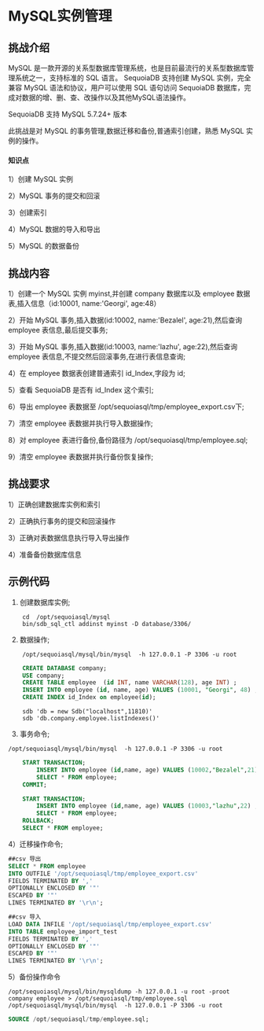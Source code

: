 
# MySQL实例管理

## 挑战介绍

MySQL 是一款开源的关系型数据库管理系统，也是目前最流行的关系型数据库管理系统之一，支持标准的 SQL 语言。 SequoiaDB 支持创建 MySQL 实例，完全兼容 MySQL 语法和协议，用户可以使用 SQL 语句访问 SequoiaDB 数据库，完成对数据的增、删、查、改操作以及其他MySQL语法操作。

SequoiaDB 支持 MySQL 5.7.24+ 版本

此挑战是对 MySQL 的事务管理,数据迁移和备份,普通索引创建，熟悉 MySQL 实例的操作。

#### 知识点

1）创建 MySQL 实例

2）MySQL 事务的提交和回滚

3）创建索引

4）MySQL 数据的导入和导出

5）MySQL 的数据备份

## 挑战内容

1）创建一个 MySQL 实例 myinst,并创建 company 数据库以及 employee 数据表,插入信息（id:10001, name:'Georgi', age:48）

2）开始 MySQL 事务,插入数据(id:10002, name:'Bezalel', age:21),然后查询 employee 表信息,最后提交事务;

3）开始 MySQL 事务,插入数据(id:10003, name:'lazhu', age:22),然后查询 employee 表信息,不提交然后回滚事务,在进行表信息查询;

4）在 employee 数据表创建普通索引 id_Index,字段为 id;

5）查看 SequoiaDB 是否有 id_Index 这个索引;

6）导出 employee 表数据至 /opt/sequoiasql/tmp/employee_export.csv下;

7）清空 employee 表数据并执行导入数据操作;

8）对 employee 表进行备份,备份路径为 /opt/sequoiasql/tmp/employee.sql;

9）清空 employee 表数据并执行备份恢复操作;

## 挑战要求

1）正确创建数据库实例和索引

2）正确执行事务的提交和回滚操作

3）正确对表数据信息执行导入导出操作

4）准备备份数据库信息
 
## 示例代码

1) 创建数据库实例;
```shell
    cd  /opt/sequoiasql/mysql
    bin/sdb_sql_ctl addinst myinst -D database/3306/
```
2) 数据操作;

```shell
    /opt/sequoiasql/mysql/bin/mysql  -h 127.0.0.1 -P 3306 -u root 
```
```sql
    CREATE DATABASE company;
    USE company;
    CREATE TABLE employee  (id INT, name VARCHAR(128), age INT) ;
    INSERT INTO employee (id, name, age) VALUES (10001, "Georgi", 48) ;
    CREATE INDEX id_Index on employee(id);
```
```shell
    sdb 'db = new Sdb("localhost",11810)'
    sdb 'db.company.employee.listIndexes()'
```
3) 事务命令;

```shell
/opt/sequoiasql/mysql/bin/mysql  -h 127.0.0.1 -P 3306 -u root 
```
```sql
    START TRANSACTION;
        INSERT INTO employee (id,name, age) VALUES (10002,"Bezalel",21) ;
        SELECT * FROM employee;
    COMMIT;

    START TRANSACTION;
        INSERT INTO employee (id,name, age) VALUES (10003,"lazhu",22) ;
        SELECT * FROM employee;
    ROLLBACK;
    SELECT * FROM employee;
```

4）迁移操作命令;
```sql
##csv 导出
SELECT * FROM employee
INTO OUTFILE '/opt/sequoiasql/tmp/employee_export.csv'   
FIELDS TERMINATED BY ','
OPTIONALLY ENCLOSED BY '"'
ESCAPED BY '"'
LINES TERMINATED BY '\r\n';
```
```sql
##csv 导入
LOAD DATA INFILE '/opt/sequoiasql/tmp/employee_export.csv'
INTO TABLE employee_import_test
FIELDS TERMINATED BY ','
OPTIONALLY ENCLOSED BY '"'
ESCAPED BY '"'
LINES TERMINATED BY '\r\n'; 
```

5）备份操作命令
```shell
/opt/sequoiasql/mysql/bin/mysqldump -h 127.0.0.1 -u root -proot  company employee > /opt/sequoiasql/tmp/employee.sql
/opt/sequoiasql/mysql/bin/mysql  -h 127.0.0.1 -P 3306 -u root 
```
```sql
SOURCE /opt/sequoiasql/tmp/employee.sql;
```


